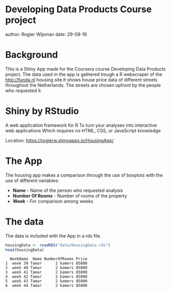 Developing Data Products Course project
========================================================
author: Rogier Wijsman
date: 29-08-16


Background
========================================================
This is a Shiny App made for the Coursera course Developing Data Products project. The data used in the app is gathered trough a R webscraper of the <http://funda.nl> housing site.It shows house price data of different streets throughout the Netherlands. The streets are chosen upfront by the people who requested it. 


Shiny by RStudio
========================================================
A web application framework for R 
To turn your analyses into interactive web applications
Which requires no HTML, CSS, or JavaScript knowledge   
  
Location: <https://rogierw.shinyapps.io/HousingApp/>



The App
========================================================

The housing app makes a comparison through the use of boxplots with the use of different variables:

- **Name** - Name of the person who requested analysis
- **Number Of Rooms** - Number of rooms of the property
- **Week** - For comparison among weeks



The data
========================================================

The data is included with the App in a rds file. 

```r
housingData <- readRDS("data/HousingData.rds")
head(housingData)
```

```
  WeekName  Name NumberOfRooms Price
1  week 39 Tamar      2 kamers 85000
2  week 40 Tamar      2 kamers 85000
3  week 41 Tamar      2 kamers 85000
4  week 42 Tamar      2 kamers 85000
5  week 43 Tamar      2 kamers 85000
6  week 44 Tamar      2 kamers 85000
```
